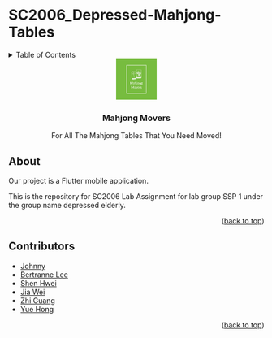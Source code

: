 # SC2006_Depressed-Mahjong-Tables

<!-- TABLE OF CONTENTS -->
<details>
    <summary>Table of Contents</summary>
    <ol>
        <li>About The Project</li>
        <li>Contributors</li>
    </ol>
</details>

<!--Project Logo-->

<div align="center">
  <a href="https://github.com/bertrainn/SC2006_Depressed-Mahjong-Tables/">
    <img src="Logo Files/Mahjong Movers-logos.jpeg" alt="Logo" width="80" height="80">
  </a>

  <h3 align="center">Mahjong Movers</h3>

  <p align="center">
    For All The Mahjong Tables That You Need Moved!
  </p>
</div>

## About

Our project is a Flutter mobile application.

This is the repository for SC2006 Lab Assignment for lab group SSP 1 under the group name depressed elderly.

<p align="right">(<a href="#readme-top">back to top</a>)</p>

## Contributors

- [Johnny](https://github.com/johnny-psh)
- [Bertranne Lee](https://github.com/bertrainn)
- [Shen Hwei](https://github.com/imaginaryBuddy)
- [Jia Wei](https://github.com/KohJiaWei)
- [Zhi Guang](https://github.com/Justinhhhh)
- [Yue Hong](https://github.com/AmosChong20)

<p align="right">(<a href="#readme-top">back to top</a>)</p>
